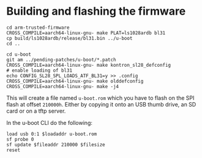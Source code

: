 # Building and flashing the firmware

    cd arm-trusted-firmware
    CROSS_COMPILE=aarch64-linux-gnu- make PLAT=ls1028ardb bl31
    cp build/ls1028ardb/release/bl31.bin ../u-boot
    cd ..

    cd u-boot
    git am ../pending-patches/u-boot/*.patch
    CROSS_COMPILE=aarch64-linux-gnu- make kontron_sl28_defconfig
    # enable loading of bl31
    echo CONFIG_SL28_SPL_LOADS_ATF_BL31=y >> .config
    CROSS_COMPILE=aarch64-linux-gnu- make olddefconfig
    CROSS_COMPILE=aarch64-linux-gnu- make -j4

This will create a file named `u-boot.rom` which you have to flash on the
SPI flash at offset `210000h`. Either by copying it onto an USB thumb
drive, an SD card or on a tftp server.

In the u-boot CLI do the following:

    load usb 0:1 $loadaddr u-boot.rom
    sf probe 0
    sf update $fileaddr 210000 $filesize
    reset
